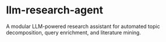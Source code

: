 # llm-research-agent
A modular LLM-powered research assistant for automated topic decomposition, query enrichment, and literature mining.
